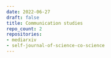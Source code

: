 ```yaml
---
date: 2022-06-27
draft: false
title: Communication studies
repo_count: 2
repositories:
- mediarxiv
- self-journal-of-science-co-science
---
```




